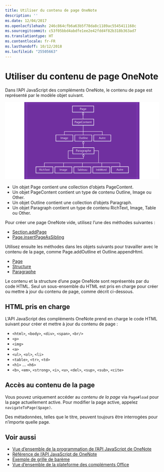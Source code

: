 ```yaml
---
title: Utiliser du contenu de page OneNote
description: ''
ms.date: 12/04/2017
ms.openlocfilehash: 246c864cfb6a63b5f78da8c1189ac5545411168c
ms.sourcegitcommit: c53f05bbd4abdfe1ee2e42fdd4f82b318b363ad7
ms.translationtype: HT
ms.contentlocale: fr-FR
ms.lasthandoff: 10/12/2018
ms.locfileid: "25505663"
---
```

# <a name="work-with-onenote-page-content"></a>Utiliser du contenu de page OneNote 

Dans l’API JavaScript des compléments OneNote, le contenu de page est représenté par le modèle objet suivant.

  ![Diagramme du modèle objet d’une page OneNote](../images/one-note-om-page.png)

- Un objet Page contient une collection d’objets PageContent.
- Un objet PageContent contient un type de contenu Outline, Image ou Other.
- Un objet Outline contient une collection d’objets Paragraph.
- Un objet Paragraph contient un type de contenu RichText, Image, Table ou Other.

Pour créer une page OneNote vide, utilisez l’une des méthodes suivantes :

- [Section.addPage](https://docs.microsoft.com/javascript/api/onenote/onenote.section?view=office-js#addpage-title-)
- [Page.insertPageAsSibling](https://docs.microsoft.com/javascript/api/onenote/onenote.section?view=office-js#insertsectionassibling-location--title-)

Utilisez ensuite les méthodes dans les objets suivants pour travailler avec le contenu de la page, comme Page.addOutline et Outline.appendHtml. 

- [Page](https://docs.microsoft.com/javascript/api/onenote/onenote.page?view=office-js)
- [Structure](https://docs.microsoft.com/javascript/api/onenote/onenote.outline?view=office-js)
- [Paragraphe](https://docs.microsoft.com/javascript/api/onenote/onenote.paragraph?view=office-js)

Le contenu et la structure d’une page OneNote sont représentés par du code HTML. Seul un sous-ensemble du HTML est pris en charge pour créer ou mettre à jour du contenu de page, comme décrit ci-dessous.

## <a name="supported-html"></a>HTML pris en charge

L’API JavaScript des compléments OneNote prend en charge le code HTML suivant pour créer et mettre à jour du contenu de page :

- `<html>`, `<body>`, `<div>`, `<span>`, `<br/>` 
- `<p>`
- `<img>`
- `<a>`
- `<ul>`, `<ol>`, `<li>` 
- `<table>`, `<tr>`, `<td>`
- `<h1>` ... `<h6>`
- `<b>`, `<em>`, `<strong>`, `<i>`, `<u>`, `<del>`, `<sup>`, `<sub>`, `<cite>`

## <a name="accessing-page-contents"></a>Accès au contenu de la page

Vous pouvez uniquement accéder au *contenu de la page* via `Page#load` pour la page actuellement active. Pour modifier la page active, appelez `navigateToPage($page)`.

Des métadonnées, telles que le titre, peuvent toujours être interrogées pour n’importe quelle page.

## <a name="see-also"></a>Voir aussi

- [Vue d’ensemble de la programmation de l’API JavaScript de OneNote](onenote-add-ins-programming-overview.md)
- [Référence de l’API JavaScript de OneNote](https://docs.microsoft.com/office/dev/add-ins/reference/overview/onenote-add-ins-javascript-reference?view=office-js)
- [Exemple de grille de barème](https://github.com/OfficeDev/OneNote-Add-in-Rubric-Grader)
- [Vue d’ensemble de la plateforme des compléments Office](../overview/office-add-ins.md)
